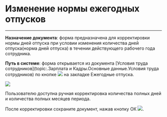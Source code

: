 ﻿# Изменение нормы ежегодных отпусков
_ _ _ _ _  _ __ _

**Назначение документа**: форма предназначена для корректировки нормы дней отпуска при условии изменения количества дней отпуска(норма дней отпуска) в течении действующего рабочего года сотрудника.

**Путь в системе**: форма открывается из документа [Условия труда сотрудников](topic:.Зарплата и Кадры.Основные данные.Условия труда сотрудников) по кнопке ![](topic:Com.AddFiles.Btn_Zamena.png) на закладке Ежегодные отпуска.

 ![](topic:.AddFiles.Screenshot_2887.jpg)

Пользователю доступна ручная корректировка количества полных дней и количества полных месяцев периода.

После корректировки сохраните документ, нажав кнопку ОК ![](topic:Com.AddFiles.Btn_OK.png).